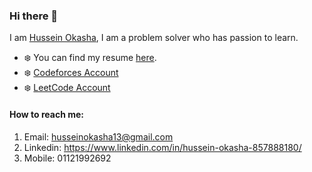 ### Hi there 👋
I am [Hussein Okasha](https://www.linkedin.com/in/hussein-okasha-857888180/), I am a problem solver who has passion to learn. 

- :snowflake: You can find my resume [here](https://drive.google.com/drive/folders/1XCSYLUokII4mNwLOQep3M67uSL1R-IOI?usp=sharing).
- :snowflake: [Codeforces Account](https://codeforces.com/profile/husseinokasha13)
- :snowflake: [LeetCode Account](https://leetcode.com/Hussein_Okasha/)

#### How to reach me:  
1) Email: husseinokasha13@gmail.com
2) Linkedin: https://www.linkedin.com/in/hussein-okasha-857888180/
3) Mobile: 01121992692


